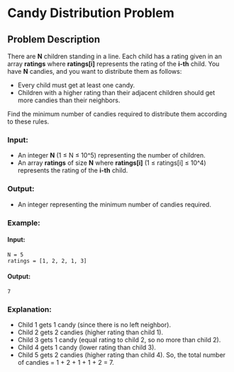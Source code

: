 
# Candy Distribution Problem

## Problem Description

There are **N** children standing in a line. Each child has a rating given in an array **ratings** where **ratings[i]** represents the rating of the **i-th** child. You have **N** candies, and you want to distribute them as follows:
- Every child must get at least one candy.
- Children with a higher rating than their adjacent children should get more candies than their neighbors.

Find the minimum number of candies required to distribute them according to these rules.

### Input:
- An integer **N** (1 ≤ N ≤ 10^5) representing the number of children.
- An array **ratings** of size **N** where **ratings[i]** (1 ≤ ratings[i] ≤ 10^4) represents the rating of the **i-th** child.

### Output:
- An integer representing the minimum number of candies required.

### Example:

#### Input:
```
N = 5
ratings = [1, 2, 2, 1, 3]
```

#### Output:
```
7
```

### Explanation:
- Child 1 gets 1 candy (since there is no left neighbor).
- Child 2 gets 2 candies (higher rating than child 1).
- Child 3 gets 1 candy (equal rating to child 2, so no more than child 2).
- Child 4 gets 1 candy (lower rating than child 3).
- Child 5 gets 2 candies (higher rating than child 4).
So, the total number of candies = 1 + 2 + 1 + 1 + 2 = 7.